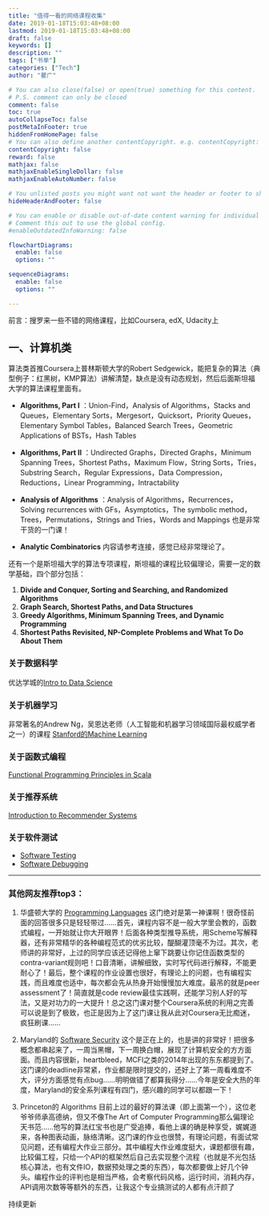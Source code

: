```yaml
---
title: "值得一看的网络课程收集"
date: 2019-01-18T15:03:48+08:00
lastmod: 2019-01-18T15:03:48+08:00
draft: false
keywords: []
description: ""
tags: ["书单"]
categories: ["Tech"]
author: "瞿广"

# You can also close(false) or open(true) something for this content.
# P.S. comment can only be closed
comment: false
toc: true
autoCollapseToc: false
postMetaInFooter: true
hiddenFromHomePage: false
# You can also define another contentCopyright. e.g. contentCopyright: "This is another copyright."
contentCopyright: false
reward: false
mathjax: false
mathjaxEnableSingleDollar: false
mathjaxEnableAutoNumber: false

# You unlisted posts you might want not want the header or footer to show
hideHeaderAndFooter: false

# You can enable or disable out-of-date content warning for individual post.
# Comment this out to use the global config.
#enableOutdatedInfoWarning: false

flowchartDiagrams:
  enable: false
  options: ""

sequenceDiagrams: 
  enable: false
  options: ""

---
```




   前言：搜罗来一些不错的网络课程，比如Coursera, edX, Udacity上
   

<!--more-->

## 一、计算机类
算法类首推Coursera上普林斯顿大学的Robert Sedgewick，能把复杂的算法（典型例子：红黑树，KMP算法）讲解清楚，缺点是没有动态规划，然后后面斯坦福大学的算法课程里面有。

* **Algorithms, Part I**  ：Union-Find，Analysis of Algorithms，Stacks and Queues，Elementary Sorts，Mergesort，Quicksort，Priority Queues，Elementary Symbol Tables，Balanced Search Trees，Geometric Applications of BSTs，Hash Tables

* **Algorithms, Part II**  ：Undirected Graphs，Directed Graphs，Minimum Spanning Trees，Shortest Paths，Maximum Flow，String Sorts，Tries，Substring Search，Regular Expressions，Data Compression，Reductions，Linear Programming，Intractability     

* **Analysis of Algorithms** ：Analysis of Algorithms，Recurrences，Solving recurrences with GFs，Asymptotics，The symbolic method，Trees，Permutations，Strings and Tries，Words and Mappings  也是非常干货的一门课！

* **Analytic Combinatorics**  内容请参考连接，感觉已经非常理论了。

还有一个是斯坦福大学的算法专项课程，斯坦福的课程比较偏理论，需要一定的数学基础，四个部分包括：

1. **Divide and Conquer, Sorting and Searching, and Randomized Algorithms**
2. **Graph Search, Shortest Paths, and Data Structures**
3. **Greedy Algorithms, Minimum Spanning Trees, and Dynamic Programming**
4. **Shortest Paths Revisited, NP-Complete Problems and What To Do About Them**

### 关于数据科学
优达学城的[Intro to Data Science](https://www.udacity.com/course/ud359)

### 关于机器学习
非常著名的Andrew Ng，吴恩达老师（人工智能和机器学习领域国际最权威学者之一）的课程
[Stanford的Machine Learning](https://www.coursera.org/course/ml)

### 关于函数式编程
[Functional Programming Principles in Scala](https://www.coursera.org/course/progfun)

### 关于推荐系统
[Introduction to Recommender Systems](https://www.coursera.org/learn/recommender-systems-introduction)

### 关于软件测试
- [Software Testing](https://www.udacity.com/course/cs258)
- [Software Debugging](https://www.udacity.com/course/cs259)



---
### 其他网友推荐top3：
1. 华盛顿大学的 [Programming Languages](https://www.coursera.org/learn/programming-languages) 
这门绝对是第一神课啊！很奇怪前面的回答很多只是轻轻带过……首先，课程内容不是一般大学里会教的，函数式编程，一开始就让你大开眼界！后面各种类型推导系统，用Scheme写解释器，还有非常精华的各种编程范式的优劣比较，醍醐灌顶毫不为过。其次，老师讲的非常好，上过的同学应该还记得他上窜下跳要让你记住函数类型的contra-variant规则吧！口音清晰，讲解细致，实时写代码进行解释，不能更耐心了！最后，整个课程的作业设置也很好，有理论上的问题，也有编程实践，而且难度也适中，每次都会先从热身开始慢慢加大难度。最吊的就是peer assessment了！简直就是code review最佳实践啊，还能学习别人好的写法，又是对功力的一大提升！总之这门课对整个Coursera系统的利用之完善可以说是到了极致，也正是因为上了这门课让我从此对Coursera无比痴迷，疯狂刷课……

2. Maryland的 [Software Security](https://www.coursera.org/learn/software-security) 这个是正在上的，也是讲的非常好！把很多概念都串起来了，一周当黑帽，下一周换白帽，展现了计算机安全的方方面面。而且内容很新，heartbleed，MCFI之类的2014年出现的东东都提到了。这门课的deadline非常紧，作业都是限时提交的，还好上了第一周看难度不大，评分方面感觉有点bug……明明做错了都算我得分……今年是安全大热的年度，Maryland的安全系列课程有四门，感兴趣的同学可以都跟一下！

3. Princeton的 Algorithms 目前上过的最好的算法课（即上面第一个），这位老爷爷师承高德纳，但又不像The Art of Computer Programming那么偏理论天书范……他写的算法红宝书也是广受追捧，看他上课的确是种享受，娓娓道来，各种图表动画，脉络清晰。这门课的作业也很赞，有理论问题，有面试常见问题，还有编程大作业三部分。其中编程大作业难度挺大，课题都很有趣，比较偏工程，只给一个API的框架然后自己去实现整个流程（也就是不光包括核心算法，也有文件IO，数据预处理之类的东西），每次都要做上好几个钟头。编程作业的评判也是相当严格，会考察代码风格，运行时间，消耗内存，API调用次数等等额外的东西，让我这个专业搞测试的人都有点汗颜了

持续更新
